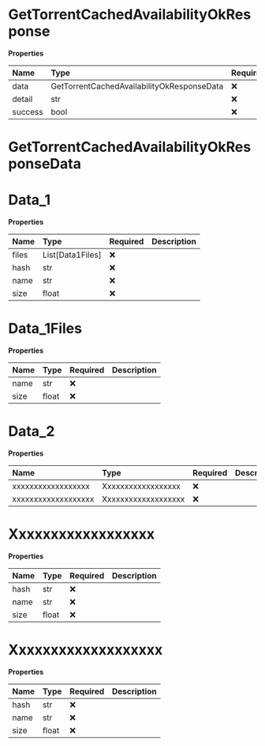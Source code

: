 # GetTorrentCachedAvailabilityOkResponse

**Properties**

| Name    | Type                                       | Required | Description |
| :------ | :----------------------------------------- | :------- | :---------- |
| data    | GetTorrentCachedAvailabilityOkResponseData | ❌       |             |
| detail  | str                                        | ❌       |             |
| success | bool                                       | ❌       |             |

# GetTorrentCachedAvailabilityOkResponseData

# Data_1

**Properties**

| Name  | Type             | Required | Description |
| :---- | :--------------- | :------- | :---------- |
| files | List[Data1Files] | ❌       |             |
| hash  | str              | ❌       |             |
| name  | str              | ❌       |             |
| size  | float            | ❌       |             |

# Data_1Files

**Properties**

| Name | Type  | Required | Description |
| :--- | :---- | :------- | :---------- |
| name | str   | ❌       |             |
| size | float | ❌       |             |

# Data_2

**Properties**

| Name                | Type                | Required | Description |
| :------------------ | :------------------ | :------- | :---------- |
| xxxxxxxxxxxxxxxxxx  | Xxxxxxxxxxxxxxxxxx  | ❌       |             |
| xxxxxxxxxxxxxxxxxxx | Xxxxxxxxxxxxxxxxxxx | ❌       |             |

# Xxxxxxxxxxxxxxxxxx

**Properties**

| Name | Type  | Required | Description |
| :--- | :---- | :------- | :---------- |
| hash | str   | ❌       |             |
| name | str   | ❌       |             |
| size | float | ❌       |             |

# Xxxxxxxxxxxxxxxxxxx

**Properties**

| Name | Type  | Required | Description |
| :--- | :---- | :------- | :---------- |
| hash | str   | ❌       |             |
| name | str   | ❌       |             |
| size | float | ❌       |             |
